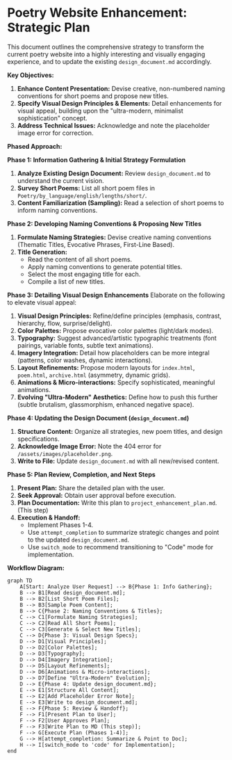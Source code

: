 # Poetry Website Enhancement: Strategic Plan

This document outlines the comprehensive strategy to transform the current poetry website into a highly interesting and visually engaging experience, and to update the existing `design_document.md` accordingly.

**Key Objectives:**

1.  **Enhance Content Presentation:** Devise creative, non-numbered naming conventions for short poems and propose new titles.
2.  **Specify Visual Design Principles & Elements:** Detail enhancements for visual appeal, building upon the "ultra-modern, minimalist sophistication" concept.
3.  **Address Technical Issues:** Acknowledge and note the placeholder image error for correction.

**Phased Approach:**

**Phase 1: Information Gathering & Initial Strategy Formulation**
1.  **Analyze Existing Design Document:** Review `design_document.md` to understand the current vision.
2.  **Survey Short Poems:** List all short poem files in `Poetry/by_language/english/lengths/short/`.
3.  **Content Familiarization (Sampling):** Read a selection of short poems to inform naming conventions.

**Phase 2: Developing Naming Conventions & Proposing New Titles**
1.  **Formulate Naming Strategies:** Devise creative naming conventions (Thematic Titles, Evocative Phrases, First-Line Based).
2.  **Title Generation:**
    *   Read the content of all short poems.
    *   Apply naming conventions to generate potential titles.
    *   Select the most engaging title for each.
    *   Compile a list of new titles.

**Phase 3: Detailing Visual Design Enhancements**
Elaborate on the following to elevate visual appeal:
1.  **Visual Design Principles:** Refine/define principles (emphasis, contrast, hierarchy, flow, surprise/delight).
2.  **Color Palettes:** Propose evocative color palettes (light/dark modes).
3.  **Typography:** Suggest advanced/artistic typographic treatments (font pairings, variable fonts, subtle text animations).
4.  **Imagery Integration:** Detail how placeholders can be more integral (patterns, color washes, dynamic interactions).
5.  **Layout Refinements:** Propose modern layouts for `index.html`, `poem.html`, `archive.html` (asymmetry, dynamic grids).
6.  **Animations & Micro-interactions:** Specify sophisticated, meaningful animations.
7.  **Evolving "Ultra-Modern" Aesthetics:** Define how to push this further (subtle brutalism, glassmorphism, enhanced negative space).

**Phase 4: Updating the Design Document (`design_document.md`)**
1.  **Structure Content:** Organize all strategies, new poem titles, and design specifications.
2.  **Acknowledge Image Error:** Note the 404 error for `/assets/images/placeholder.png`.
3.  **Write to File:** Update `design_document.md` with all new/revised content.

**Phase 5: Plan Review, Completion, and Next Steps**
1.  **Present Plan:** Share the detailed plan with the user.
2.  **Seek Approval:** Obtain user approval before execution.
3.  **Plan Documentation:** Write this plan to `project_enhancement_plan.md`. (This step)
4.  **Execution & Handoff:**
    *   Implement Phases 1-4.
    *   Use `attempt_completion` to summarize strategic changes and point to the updated `design_document.md`.
    *   Use `switch_mode` to recommend transitioning to "Code" mode for implementation.

**Workflow Diagram:**

```mermaid
graph TD
    A[Start: Analyze User Request] --> B{Phase 1: Info Gathering};
    B --> B1[Read design_document.md];
    B --> B2[List Short Poem Files];
    B --> B3[Sample Poem Content];
    B --> C{Phase 2: Naming Conventions & Titles};
    C --> C1[Formulate Naming Strategies];
    C --> C2[Read All Short Poems];
    C --> C3[Generate & Select New Titles];
    C --> D{Phase 3: Visual Design Specs};
    D --> D1[Visual Principles];
    D --> D2[Color Palettes];
    D --> D3[Typography];
    D --> D4[Imagery Integration];
    D --> D5[Layout Refinements];
    D --> D6[Animations & Micro-interactions];
    D --> D7[Define "Ultra-Modern" Evolution];
    D --> E{Phase 4: Update design_document.md};
    E --> E1[Structure All Content];
    E --> E2[Add Placeholder Error Note];
    E --> E3[Write to design_document.md];
    E --> F{Phase 5: Review & Handoff};
    F --> F1[Present Plan to User];
    F --> F2[User Approves Plan];
    F --> F3[Write Plan to MD (This step)];
    F --> G[Execute Plan (Phases 1-4)];
    G --> H[attempt_completion: Summarize & Point to Doc];
    H --> I[switch_mode to 'code' for Implementation];
end